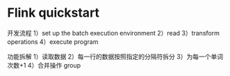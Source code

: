 # Flink quickstart
开发流程
1）set up the batch execution environment
2）read
3）transform operations
4）execute program

功能拆解
1）读取数据
2）每一行的数据按照指定的分隔符拆分
3）为每一个单词次数+1 
4）合并操作 
  group